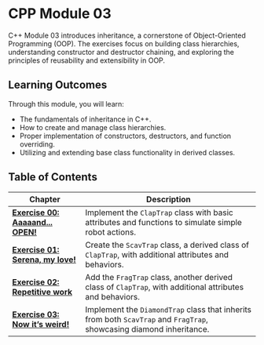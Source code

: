 # CPP Module 03

C++ Module 03 introduces inheritance, a cornerstone of Object-Oriented Programming (OOP). The exercises focus on building class hierarchies, understanding constructor and destructor chaining, and exploring the principles of reusability and extensibility in OOP.

## Learning Outcomes

Through this module, you will learn:
- The fundamentals of inheritance in C++.
- How to create and manage class hierarchies.
- Proper implementation of constructors, destructors, and function overriding.
- Utilizing and extending base class functionality in derived classes.

## Table of Contents

| **Chapter**                              | **Description**                                                                                     |
|------------------------------------------|-----------------------------------------------------------------------------------------------------|
| [**Exercise 00: Aaaaand... OPEN!**](https://github.com/jmolenaa/CPP_Modules/tree/main/CPP_03/ex00)    | Implement the `ClapTrap` class with basic attributes and functions to simulate simple robot actions. |
| [**Exercise 01: Serena, my love!**](https://github.com/jmolenaa/CPP_Modules/tree/main/CPP_03/ex01)    | Create the `ScavTrap` class, a derived class of `ClapTrap`, with additional attributes and behaviors. |
| [**Exercise 02: Repetitive work**](https://github.com/jmolenaa/CPP_Modules/tree/main/CPP_03/ex02)     | Add the `FragTrap` class, another derived class of `ClapTrap`, with additional attributes and behaviors. |
| [**Exercise 03: Now it’s weird!**](https://github.com/jmolenaa/CPP_Modules/tree/main/CPP_03/ex03)     | Implement the `DiamondTrap` class that inherits from both `ScavTrap` and `FragTrap`, showcasing diamond inheritance. |
